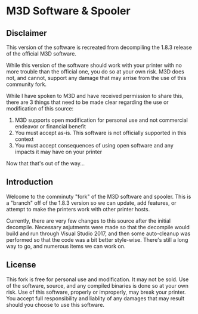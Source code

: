 # M3D Software & Spooler

## Disclaimer

This version of the software is recreated from decompiling the 1.8.3 release of the official M3D software. 

While this version of the software should work with your printer with no more trouble than the official one, you do so at your own risk. M3D does not, and cannot, support any damage that may arrise from the use of this community fork. 

While I have spoken to M3D and have received permission to share this, there are 3 things that need to be made clear regarding the use or modification of this source:

1. M3D supports open modification for personal use and not commercial endeavor or financial benefit
1. You must accept as-is. This software is not officially supported in this context
1. You must accept consequences of using open software and any impacts it may have on your printer

Now that that's out of the way...

## Introduction

Welcome to the comminuty "fork" of the M3D software and spooler. This is a "branch" off of the 1.8.3 version so we can update, add features, or attempt to make the printers work with other printer hosts.

Currently, there are very few changes to this source after the initial decompile. Necessary asjutments were made so that the decompile would build and run through Visual Studio 2017, and then some auto-cleanup was performed so that the code was a bit better style-wise. There's still a long way to go, and numerous items we can work on. 

## License

This fork is free for personal use and modification. It may not be sold. Use of the software, source, and any compiled binaries is done so at your own risk. Use of this software, properly or improperly, may break your printer. You accept full responsibility and liablity of any damages that may result should you choose to use this software. 
